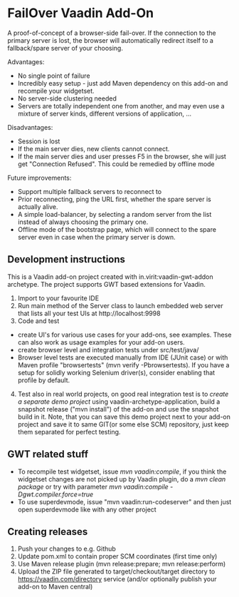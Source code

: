 # FailOver Vaadin Add-On

A proof-of-concept of a browser-side fail-over. If the connection to the primary server is lost,
the browser will automatically redirect itself to a fallback/spare server of your choosing.

Advantages:

* No single point of failure
* Incredibly easy setup - just add Maven dependency on this add-on and recompile your widgetset.
* No server-side clustering needed
* Servers are totally independent one from another, and may even use a mixture of server kinds,
  different versions of application, ...

Disadvantages:

* Session is lost
* If the main server dies, new clients cannot connect.
* If the main server dies and user presses F5 in the browser, she will just get "Connection Refused".
  This could be remedied by offline mode

Future improvements:

* Support multiple fallback servers to reconnect to
* Prior reconnecting, ping the URL first, whether the spare server is actually alive.
* A simple load-balancer, by selecting a random server from the list instead of always
  choosing the primary one.
* Offline mode of the bootstrap page, which will connect to the spare server even 
  in case when the primary server is down.

## Development instructions 

This is a Vaadin add-on project created with in.virit:vaadin-gwt-addon archetype.
The project supports GWT based extensions for Vaadin.

1. Import to your favourite IDE
2. Run main method of the Server class to launch embedded web server that lists all your test UIs at http://localhost:9998
3. Code and test
  * create UI's for various use cases for your add-ons, see examples. These can also work as usage examples for your add-on users.
  * create browser level and integration tests under src/test/java/
  * Browser level tests are executed manually from IDE (JUnit case) or with Maven profile "browsertests" (mvn verify -Pbrowsertests). If you have a setup for solidly working Selenium driver(s), consider enabling that profile by default.
4. Test also in real world projects, on good real integration test is to *create a separate demo project* using vaadin-archetype-application, build a snapshot release ("mvn install") of the add-on and use the snapshot build in it. Note, that you can save this demo project next to your add-on project and save it to same GIT(or some else SCM) repository, just keep them separated for perfect testing.


## GWT related stuff

* To recompile test widgetset, issue *mvn vaadin:compile*, if you think the widgetset changes are not picked up by Vaadin plugin, do a *mvn clean package* or try with parameter *mvn vaadin:compile -Dgwt.compiler.force=true*
* To use superdevmode, issue "mvn vaadin:run-codeserver" and then just open superdevmode like with any other project

## Creating releases

1. Push your changes to e.g. Github 
2. Update pom.xml to contain proper SCM coordinates (first time only)
3. Use Maven release plugin (mvn release:prepare; mvn release:perform)
4. Upload the ZIP file generated to target/checkout/target directory to https://vaadin.com/directory service (and/or optionally publish your add-on to Maven central)

